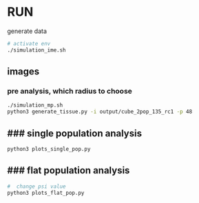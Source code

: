 # RUN

generate data

```sh
# activate env
./simulation_ime.sh
```

## images

### pre analysis, which radius to choose

```sh
./simulation_mp.sh
python3 generate_tissue.py -i output/cube_2pop_135_rc1 -p 48
```

## ### single population analysis

```sh
python3 plots_single_pop.py
```

## ### flat population analysis

```sh
#  change psi value
python3 plots_flat_pop.py
```
